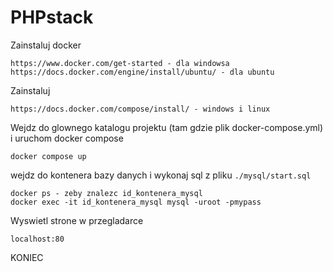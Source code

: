 # PHPstack

Zainstaluj docker
```
https://www.docker.com/get-started - dla windowsa
https://docs.docker.com/engine/install/ubuntu/ - dla ubuntu
```

Zainstaluj
```
https://docs.docker.com/compose/install/ - windows i linux
```

Wejdz do glownego katalogu projektu (tam gdzie plik docker-compose.yml) i uruchom docker compose
```
docker compose up
```
wejdz do kontenera bazy danych i wykonaj sql z pliku `./mysql/start.sql`
```
docker ps - zeby znalezc id_kontenera_mysql
docker exec -it id_kontenera_mysql mysql -uroot -pmypass
```

Wyswietl strone w przegladarce
```
localhost:80
```

KONIEC
